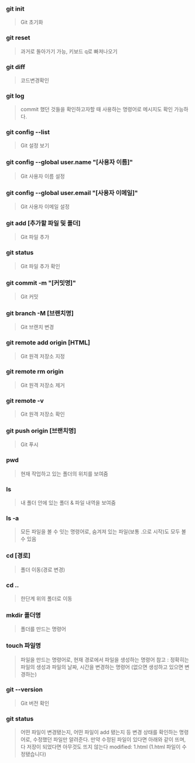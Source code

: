 ### git init	
> Git 초기화

### git reset
> 과거로 돌아가기 가능, 키보드 q로 빠져나오기

### git diff
> 코드변경확인

### git log	
> commit 했던 것들을 확인하고자할 때 사용하는 명령어로 메시지도 확인 가능하다.

### git config --list	
> Git 설정 보기

### git config --global user.name "[사용자 이름]"	
> Git 사용자 이름 설정

### git config --global user.email "[사용자 이메일]"	
> Git 사용자 이메일 설정

### git add [추가할 파일 및 폴더]	
> Git 파일 추가

### git status	
> Git 파일 추가 확인

### git commit -m "[커밋명]"	
> Git 커밋

### git branch -M [브랜치명]	
> Git 브랜치 변경

### git remote add origin [HTML]	
> Git 원격 저장소 지정

### git remote rm origin	
> Git 원격 저장소 제거

### git remote -v	
> Git 원격 저장소 확인

### git push origin [브랜치명]	
> Git 푸시

### pwd	
> 현재 작업하고 있는 폴더의 위치를 보여줌

### ls	
> 내 폴더 안에 있는 폴더 & 파일 내역을 보여줌

### ls -a	
> 모든 파일을 볼 수 잇는 명령어로, 숨겨져 있는 파일(보통 .으로 시작)도 모두 볼 수 있음

### cd [경로]	
> 폴더 이동(경로 변경)

### cd ..	
> 한단계 위의 폴더로 이동

### mkdir 폴더명	
> 폴더를 만드는 명령어

### touch 파일명	
> 파일을 만드는 명령어로, 현재 경로에서 파일을 생성하는 명령어
참고 : 정확히는 파일의 생성과 파일의 날짜, 시간을 변경하는 명령어 (없으면 생성하고 있으면 변경하는)

### git --version	
> Git 버전 확인

### git status	
> 어떤 파일이 변경됐는지, 어떤 파일이 add 됐는지 등 변경 상태를 확인하는 명령어로, 수정했던 파일만 알려준다.
만약 수정된 파일이 있다면 아래와 같이 뜨며, 다 저장이 되었다면 아무것도 뜨지 않는다
modified: 1.html (1.html 파일이 수정됐습니다)
